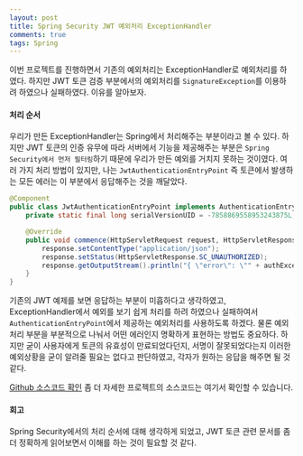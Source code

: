 ```yaml
---
layout: post
title: Spring Security JWT 예외처리 ExceptionHandler
comments: true
tags: Spring
---
```


이번 프로젝트를 진행하면서 기존의 예외처리는 ExceptionHandler로 예외처리를 하였다. 하지만 JWT 토큰 검증 부분에서의 예외처리를 `SignatureException`를 이용하려 하였으나 실패하였다. 이유를 알아보자. 

<h4>처리 순서</h4>

우리가 만든 ExceptionHandler는 Spring에서 처리해주는 부분이라고 볼 수 있다. 하지만 JWT 토큰의 인증 유무에 따라 서버에서 기능을 제공해주는 부분은 `Spring Security에서 먼저 필터링`하기 때문에 우리가 만든 예외를 거치지 못하는 것이였다. 여러 가지 처리 방법이 있지만, 나는 `JwtAuthenticationEntryPoint` 즉 토큰에서 발생하는 모든 에러는 이 부분에서 응답해주는 것을 깨달았다. 

```java
@Component
public class JwtAuthenticationEntryPoint implements AuthenticationEntryPoint, Serializable {
    private static final long serialVersionUID = -7858869558953243875L;

    @Override
    public void commence(HttpServletRequest request, HttpServletResponse response, AuthenticationException authException) throws IOException, ServletException {
        response.setContentType("application/json");
        response.setStatus(HttpServletResponse.SC_UNAUTHORIZED);
        response.getOutputStream().println("{ \"error\": \"" + authException.getMessage() + "\" }");
    }
}
```

기존의 JWT 예제를 보면 응답하는 부분이 미흡하다고 생각하였고, ExceptionHandler에서 예외를 보기 쉽게 처리를 하려 하였으나 실패하여서 `AuthenticationEntryPoint`에서 제공하는 예외처리를 사용하도록 하겠다. 물론 예외처리 부분을 부분적으로 나눠서 어떤 에러인지 명확하게 표현하는 방법도 중요하다. 하지만 굳이 사용자에게 토큰의 유효성이 만료되었다던지, 서명이 잘못되었다는지 이러한 예외상황을 굳이 알려줄 필요는 없다고 판단하였고, 각자가 원하는 응답을 해주면 될 것 같다.

[Github 소스코드 확인](https://github.com/riverrevir/devstudy-today/commit/c7efdb0a1860f409d01a65464701de7717a44297) 좀 더 자세한 프로젝트의 소스코드는 여기서 확인할 수 있습니다. 

<h4>회고</h4>

Spring Security에서의 처리 순서에 대해 생각하게 되었고, JWT 토큰 관련 문서를 좀 더 정확하게 읽어보면서 이해를 하는 것이 필요할 것 같다.

